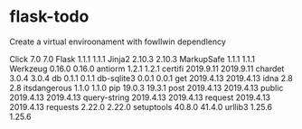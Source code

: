 # flask-todo

Create a virtual enviroonament with fowllwin dependlency

Click	7.0	7.0
Flask	1.1.1	1.1.1
Jinja2	2.10.3	2.10.3
MarkupSafe	1.1.1	1.1.1
Werkzeug	0.16.0	0.16.0
antiorm	1.2.1	1.2.1
certifi	2019.9.11	2019.9.11
chardet	3.0.4	3.0.4
db	0.1.1	0.1.1
db-sqlite3	0.0.1	0.0.1
get	2019.4.13	2019.4.13
idna	2.8	2.8
itsdangerous	1.1.0	1.1.0
pip	19.0.3	19.3.1
post	2019.4.13	2019.4.13
public	2019.4.13	2019.4.13
query-string	2019.4.13	2019.4.13
request	2019.4.13	2019.4.13
requests	2.22.0	2.22.0
setuptools	40.8.0	41.4.0
urllib3	1.25.6	1.25.6
